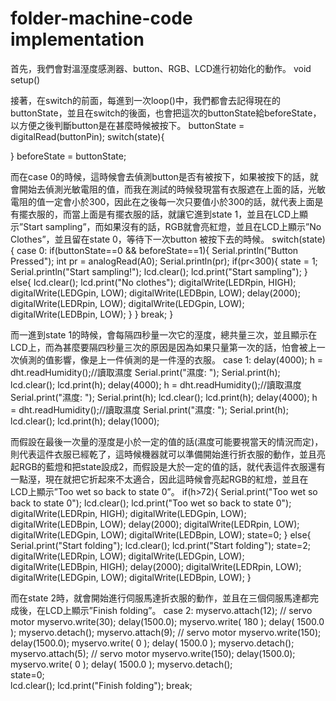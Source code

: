 # folder-machine-code implementation
首先，我們會對溫溼度感測器、button、RGB、LCD進行初始化的動作。
  void setup()
  
接著，在switch的前面，每進到一次loop()中，我們都會去記得現在的buttonState，並且在switch的後面，也會把這次的buttonState給beforeState，以方便之後判斷button是在甚麼時候被按下。
  buttonState = digitalRead(buttonPin);
  switch(state){

  }
  beforeState = buttonState;
  
而在case 0的時候，這時候會去偵測button是否有被按下，如果被按下的話，就會開始去偵測光敏電阻的值，而我在測試的時候發現當有衣服遮在上面的話，光敏電阻的值一定會小於300，因此在之後每一次只要值小於300的話，就代表上面是有擺衣服的，而當上面是有擺衣服的話，就讓它進到state 1，並且在LCD上顯示”Start sampling”，而如果沒有的話，RGB就會亮紅燈，並且在LCD上顯示”No Clothes”，並且留在state 0，等待下一次button 被按下去的時候。
  switch(state){
      case 0:
        if(buttonState==0 && beforeState==1){
          Serial.println("Button Pressed");
          int pr = analogRead(A0);
          Serial.println(pr);
          if(pr<300){
            state = 1;
            Serial.println("Start sampling!");
            lcd.clear();
            lcd.print("Start sampling");
          }
          else{
            lcd.clear();
            lcd.print("No clothes");
            digitalWrite(LEDRpin, HIGH);
            digitalWrite(LEDGpin, LOW);
            digitalWrite(LEDBpin, LOW);
            delay(2000);
            digitalWrite(LEDRpin, LOW);
            digitalWrite(LEDGpin, LOW);
            digitalWrite(LEDBpin, LOW);
          }
        }
      break;
  }

而一進到state 1的時候，會每隔四秒量一次它的溼度，總共量三次，並且顯示在LCD上，而為甚麼要隔四秒量三次的原因是因為如果只量第一次的話，怕會被上一次偵測的值影響，像是上一件偵測的是一件溼的衣服。
    case 1:
      delay(4000);
      h = dht.readHumidity();//讀取濕度
      Serial.print("濕度: ");
      Serial.print(h);
      lcd.clear();
      lcd.print(h);
      delay(4000);
      h = dht.readHumidity();//讀取濕度
      Serial.print("濕度: ");
      Serial.print(h);
      lcd.clear();
      lcd.print(h);
      delay(4000);
      h = dht.readHumidity();//讀取濕度
      Serial.print("濕度: ");
      Serial.print(h);
      lcd.clear();
      lcd.print(h);
      delay(1000);

而假設在最後一次量的溼度是小於一定的值的話(濕度可能要視當天的情況而定)，則代表這件衣服已經乾了，這時候機器就可以準備開始進行折衣服的動作，並且亮起RGB的藍燈和把state設成2，而假設是大於一定的值的話，就代表這件衣服還有一點溼，現在就把它折起來不太適合，因此這時候會亮起RGB的紅燈，並且在LCD上顯示”Too wet so back to state 0”。
      if(h>72){
        Serial.print("Too wet so back to state 0");
        lcd.clear();
        lcd.print("Too wet so back to state 0");
        digitalWrite(LEDRpin, HIGH);
        digitalWrite(LEDGpin, LOW);
        digitalWrite(LEDBpin, LOW);
        delay(2000);
        digitalWrite(LEDRpin, LOW);
        digitalWrite(LEDGpin, LOW);
        digitalWrite(LEDBpin, LOW);
        state=0;
      }
      else{
        Serial.print("Start folding");
        lcd.clear();
        lcd.print("Start folding");
        state=2;
        digitalWrite(LEDRpin, LOW);
        digitalWrite(LEDGpin, LOW);
        digitalWrite(LEDBpin, HIGH);
        delay(2000);
        digitalWrite(LEDRpin, LOW);
        digitalWrite(LEDGpin, LOW);
        digitalWrite(LEDBpin, LOW);
      }

而在state 2時，就會開始進行伺服馬達折衣服的動作，並且在三個伺服馬達都完成後，在LCD上顯示”Finish folding”。
  case 2:
      myservo.attach(12); // servo motor
      myservo.write(30);
      delay(1500.0);
      myservo.write( 180 );
      delay( 1500.0 );
      myservo.detach();
      myservo.attach(9); // servo motor
      myservo.write(150);
      delay(1500.0);
      myservo.write( 0 );
      delay( 1500.0 );
      myservo.detach();
      myservo.attach(5); // servo motor
      myservo.write(150);
      delay(1500.0);
      myservo.write( 0 );
      delay( 1500.0 );
      myservo.detach();  
      state=0;  
      lcd.clear();
      lcd.print("Finish folding");
    break;

